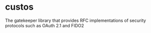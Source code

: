 # custos
The gatekeeper library that provides RFC implementations of security protocols such as OAuth 2.1 and FIDO2 

